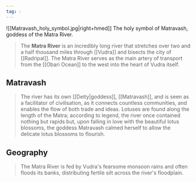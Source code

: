 ```yaml
---
tag: 💧
---
```

![[Matravash_holy_symbol.jpg|right+hmed]] 
 The holy symbol of Matravash, goddess of the Matra River.
> The **Matra River** is an incredibly long river that stretches over two and a half thousand miles through [[Vudra]] and bisects the city of [[Radripal]]. The Matra River serves as the main artery of transport from the [[Obari Ocean]] to the west into the heart of Vudra itself. 


## Matravash

> The river has its own [[Deity|goddess]], [[Matravash]], and is seen as a facilitator of civilisation, as it connects countless communities, and enables the flow of both trade and ideas. Lotuses are found along the length of the Matra; according to legend, the river once contained nothing but rapids but, upon falling in love with the beautiful lotus blossoms, the goddess Matravash calmed herself to allow the delicate lotus blossoms to flourish. 


## Geography

> The Matra River is fed by Vudra's fearsome monsoon rains and often floods its banks, distributing fertile silt across the river's floodplain.








